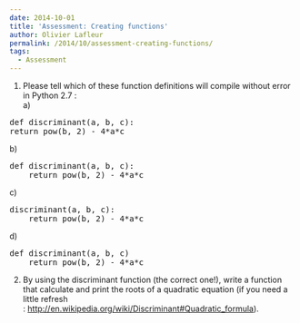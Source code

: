 ```yaml
---
date: 2014-10-01
title: 'Assessment: Creating functions'
author: Olivier Lafleur
permalink: /2014/10/assessment-creating-functions/
tags:
  - Assessment
---
```

1. Please tell which of these function definitions will compile without error in Python 2.7 :  
a)

<pre>def discriminant(a, b, c):
return pow(b, 2) - 4*a*c</pre>

b)

<pre>def discriminant(a, b, c):
    return pow(b, 2) - 4*a*c</pre>

c)

<pre>discriminant(a, b, c):
    return pow(b, 2) - 4*a*c</pre>

d)

<pre>def discriminant(a, b, c)
    return pow(b, 2) - 4*a*c</pre>

2. By using the discriminant function (the correct one!), write a function that calculate and print the roots of a quadratic equation (if you need a little refresh : <http://en.wikipedia.org/wiki/Discriminant#Quadratic_formula>).
